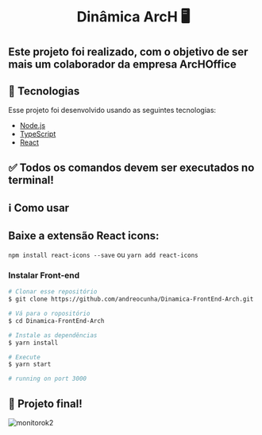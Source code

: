 <h1 align="center">Dinâmica ArcH 🖥</h1>

<h2>Este projeto foi realizado, com o objetivo de ser mais um colaborador da empresa ArcHOffice</h2>

## :rocket: Tecnologias

Esse projeto foi desenvolvido usando as seguintes tecnologias:

- [Node.js](https://nodejs.org/)
- [TypeScript](https://www.typescriptlang.org/)
- [React](https://reactjs.org/)

## ✅ Todos os comandos devem ser executados no terminal!

## :information_source: Como usar

## Baixe a extensão React icons: <br>
`npm install react-icons --save` ou `yarn add react-icons`

### Instalar Front-end
```bash
# Clonar esse repositório
$ git clone https://github.com/andreocunha/Dinamica-FrontEnd-Arch.git

# Vá para o ropositório
$ cd Dinamica-FrontEnd-Arch

# Instale as dependências
$ yarn install

# Execute
$ yarn start

# running on port 3000 
```

## 🎉 Projeto final!


![monitorok2](https://user-images.githubusercontent.com/72823794/113741328-e770da80-96d7-11eb-8797-b41ba840839d.png)





